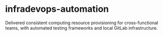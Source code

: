 # infradevops-automation
Delivered consistent computing resource provisioning for cross-functional teams, with automated testing frameworks and local GitLab infrastructure.

